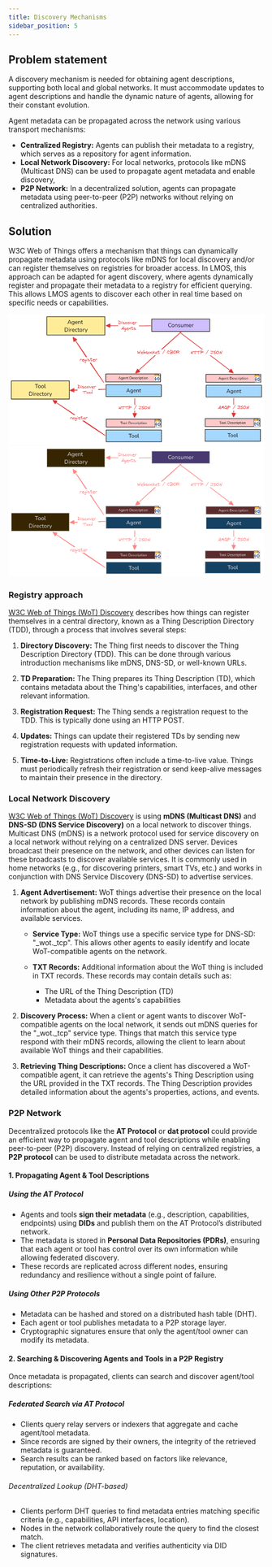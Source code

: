 ```yaml
---
title: Discovery Mechanisms
sidebar_position: 5
---
```


## Problem statement

A discovery mechanism is needed for obtaining agent descriptions, supporting both local and global networks. It must accommodate updates to agent descriptions and handle the dynamic nature of agents, allowing for their constant evolution.

Agent metadata can be propagated across the network using various transport mechanisms:

* **Centralized Registry:** Agents can publish their metadata to a registry, which serves as a repository for agent information.
* **Local Network Discovery:** For local networks, protocols like mDNS (Multicast DNS) can be used to propagate agent metadata and enable discovery,
* **P2P Network:**  In a decentralized solution, agents can propagate metadata using peer-to-peer (P2P) networks without relying on centralized authorities.

## Solution

W3C Web of Things offers a mechanism that things can dynamically propagate metadata using protocols like mDNS for local discovery and/or can register themselves on registries for broader access. In LMOS, this approach can be adapted for agent discovery, where agents dynamically register and propagate their metadata to a registry for efficient querying. This allows LMOS agents to discover each other in real time based on specific needs or capabilities.

![Agent Discovery](/img/agent_discovery-light.png#light-mode-only)
![Agent Discovery](/img/agent_discovery-dark.png#dark-mode-only)

### Registry approach

[W3C Web of Things (WoT) Discovery](https://www.w3.org/TR/wot-discovery/#architecture) describes how things can register themselves in a central directory, known as a Thing Description Directory (TDD), through a process that involves several steps:

1. **Directory Discovery:**
The Thing first needs to discover the Thing Description Directory (TDD). This can be done through various introduction mechanisms like mDNS, DNS-SD, or well-known URLs.

2. **TD Preparation:**
The Thing prepares its Thing Description (TD), which contains metadata about the Thing's capabilities, interfaces, and other relevant information.

3. **Registration Request:**
The Thing sends a registration request to the TDD. This is typically done using an HTTP POST.

4. **Updates:**
Things can update their registered TDs by sending new registration requests with updated information.

5. **Time-to-Live:**
Registrations often include a time-to-live value. Things must periodically refresh their registration or send keep-alive messages to maintain their presence in the directory.

### Local Network Discovery

[W3C Web of Things (WoT) Discovery](https://www.w3.org/TR/wot-discovery/#architecture) is using **mDNS (Multicast DNS)** and **DNS-SD (DNS Service Discovery)** on a local network to discover things.
Multicast DNS (mDNS) is a network protocol used for service discovery on a local network without relying on a centralized DNS server. Devices broadcast their presence on the network, and other devices can listen for these broadcasts to discover available services. It is commonly used in home networks (e.g., for discovering printers, smart TVs, etc.) and works in conjunction with DNS Service Discovery (DNS-SD) to advertise services.

1. **Agent Advertisement:**
WoT things advertise their presence on the local network by publishing mDNS records. These records contain information about the agent, including its name, IP address, and available services.

    - **Service Type:**
    WoT things use a specific service type for DNS-SD: "_wot._tcp". This allows other agents to easily identify and locate WoT-compatible agents on the network.

    - **TXT Records:**
    Additional information about the WoT thing is included in TXT records. These records may contain details such as:
        - The URL of the Thing Description (TD)
        - Metadata about the agents's capabilities

2. **Discovery Process:**
When a client or agent wants to discover WoT-compatible agents on the local network, it sends out mDNS queries for the "_wot._tcp" service type.
Things that match this service type respond with their mDNS records, allowing the client to learn about available WoT things and their capabilities.


3. **Retrieving Thing Descriptions:**
Once a client has discovered a WoT-compatible agent, it can retrieve the agents's Thing Description using the URL provided in the TXT records.
The Thing Description provides detailed information about the agents's properties, actions, and events.


### P2P Network

Decentralized protocols like the **AT Protocol** or **dat protocol** could provide an efficient way to propagate agent and tool descriptions while enabling peer-to-peer (P2P) discovery. 
Instead of relying on centralized registries, a **P2P protocol** can be used to distribute metadata across the network. 

#### 1. Propagating Agent & Tool Descriptions

##### Using the AT Protocol
- Agents and tools **sign their metadata** (e.g., description, capabilities, endpoints) using **DIDs** and publish them on the AT Protocol’s distributed network.
- The metadata is stored in **Personal Data Repositories (PDRs)**, ensuring that each agent or tool has control over its own information while allowing federated discovery.
- These records are replicated across different nodes, ensuring redundancy and resilience without a single point of failure.

##### Using Other P2P Protocols
- Metadata can be hashed and stored on a distributed hash table (DHT).
- Each agent or tool publishes metadata to a P2P storage layer.
- Cryptographic signatures ensure that only the agent/tool owner can modify its metadata.


#### 2. Searching & Discovering Agents and Tools in a P2P Registry
Once metadata is propagated, clients can search and discover agent/tool descriptions:

##### Federated Search via AT Protocol
- Clients query relay servers or indexers that aggregate and cache agent/tool metadata.
- Since records are signed by their owners, the integrity of the retrieved metadata is guaranteed.
- Search results can be ranked based on factors like relevance, reputation, or availability.

###### Decentralized Lookup (DHT-based)
- Clients perform DHT queries to find metadata entries matching specific criteria (e.g., capabilities, API interfaces, location).
- Nodes in the network collaboratively route the query to find the closest match.
- The client retrieves metadata and verifies authenticity via DID signatures.

